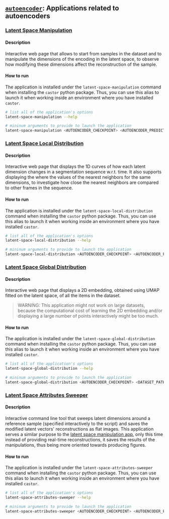 ## [`autoencoder`](autoencoder): Applications related to autoencoders

### [Latent Space Manipulation](autoencoder/latent_space_manipulation.py)

#### Description
Interactive web page that allows to start from samples in the dataset and to manipulate the dimensions of the encoding
in the latent space, to observe how modifying these dimensions affect the reconstruction of the sample.

#### How to run
The application is installed under the `latent-space-manipulation` command when installing the `castor` python package.
Thus, you can use this alias to launch it when working inside an environment where you have installed `castor`.
```bash
# list all of the application's options
latent-space-manipulation --help

# mininum arguments to provide to launch the application
latent-space-manipulation <AUTOENCODER_CHECKPOINT> <AUTOENCODER_PREDICTIONS_DATASET>
```

### [Latent Space Local Distribution](autoencoder/latent_space_local_distribution.py)

#### Description
Interactive web page that displays the 1D curves of how each latent dimension changes in a segmentation sequence w.r.t. time.
It also supports displaying the where the values of the nearest neighbors for the same dimensions, to investigate how
close the nearest neighbors are compared to other frames in the sequence.

#### How to run
The application is installed under the `latent-space-local-distribution` command when installing the `castor` python package.
Thus, you can use this alias to launch it when working inside an environment where you have installed `castor`.
```bash
# list all of the application's options
latent-space-local-distribution --help

# mininum arguments to provide to launch the application
latent-space-local-distribution <AUTOENCODER_CHECKPOINT> <AUTOENCODER_PREDICTIONS_DATASET>
```

### [Latent Space Global Distribution](autoencoder/latent_space_global_distribution.py)

#### Description
Interactive web page that displays a 2D embedding, obtained using UMAP fitted on the latent space, of all the items in
the dataset.
> WARNING: This application might not work on large datasets, because the computational cost of learning the 2D embedding
> and/or displaying a large number of points interactively might be too much.

#### How to run
The application is installed under the `latent-space-global-distribution` command when installing the `castor` python package.
Thus, you can use this alias to launch it when working inside an environment where you have installed `castor`.
```bash
# list all of the application's options
latent-space-global-distribution --help

# mininum arguments to provide to launch the application
latent-space-global-distribution <AUTOENCODER_CHECKPOINT> <DATASET_PATH>
```

### [Latent Space Attributes Sweeper](autoencoder/latent_space_attributes_sweeper.py)

#### Description
Interactive command line tool that sweeps latent dimensions around a reference sample (specified interactively to the script)
and saves the modified latent vectors' reconstructions as flat images. This application serves a similar purpose to the
[latent space manipulation app](#latent-space-manipulation), only this time instead of providing real-time reconstructions,
it saves the results of the manipulations, thus being more oriented towards producing figures.

#### How to run
The application is installed under the `latent-space-attributes-sweeper` command when installing the `castor` python package.
Thus, you can use this alias to launch it when working inside an environment where you have installed `castor`.
```bash
# list all of the application's options
latent-space-attributes-sweeper --help

# mininum arguments to provide to launch the application
latent-space-attributes-sweeper <AUTOENCODER_CHECKPOINT> <AUTOENCODER_PREDICTIONS_DATASET> --attrs ATTR1 ATTR2
```

